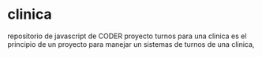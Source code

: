 # clinica
repositorio de javascript de CODER proyecto turnos para una clinica
es el principio de un proyecto para manejar un sistemas de turnos de una clinica, 
